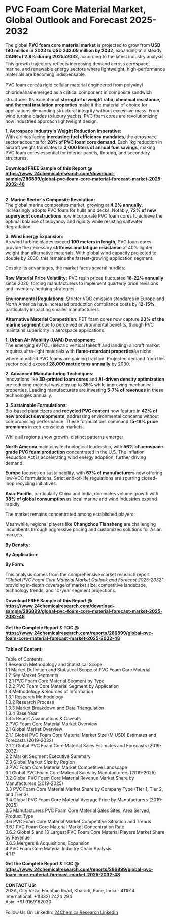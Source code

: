 <h1>PVC Foam Core Material Market, Global Outlook and Forecast 2025-2032</h1><p>The global <strong>PVC foam core material market</strong> is projected to grow from <strong>USD 190 million in 2023 to USD 232.09 million by 2032</strong>, expanding at a steady <strong>CAGR of 2.9% during 2025â2032</strong>, according to the latest industry analysis. This growth trajectory reflects increasing demand across aerospace, marine, and renewable energy sectors where lightweight, high-performance materials are becoming indispensable.</p><p>PVC foam coreâa rigid cellular material engineered from polyvinyl chlorideâhas emerged as a critical component in composite sandwich structures. Its exceptional <strong>strength-to-weight ratio, chemical resistance, and thermal insulation properties</strong> make it the material of choice for applications demanding structural integrity without excessive mass. From wind turbine blades to luxury yachts, PVC foam cores are revolutionizing how industries approach lightweight design.</p><p><strong>1. Aerospace Industry's Weight Reduction Imperative:</strong><br>
With airlines facing <strong>increasing fuel efficiency mandates</strong>, the aerospace sector accounts for <strong>28% of PVC foam core demand</strong>. Each 1kg reduction in aircraft weight translates to <strong>3,000 liters of annual fuel savings</strong>, making PVC foam cores essential for interior panels, flooring, and secondary structures.</p><div><b>Download FREE Sample of this Report @ 
            <a href="https://www.24chemicalresearch.com/download-sample/286899/global-pvc-foam-core-material-forecast-market-2025-2032-48">
            https://www.24chemicalresearch.com/download-sample/286899/global-pvc-foam-core-material-forecast-market-2025-2032-48</a></b></div><br><p><strong>2. Marine Sector's Composite Revolution:</strong><br>
The global marine composites market, growing at <strong>4.2% annually</strong>, increasingly adopts PVC foam for hulls and decks. Notably, <strong>72% of new superyacht constructions</strong> now incorporate PVC foam cores to achieve the optimal balance of buoyancy and rigidity while resisting saltwater degradation.</p><p><strong>3. Wind Energy Expansion:</strong><br>
As wind turbine blades exceed <strong>100 meters in length</strong>, PVC foam cores provide the necessary <strong>stiffness and fatigue resistance</strong> at 40% lighter weight than alternative materials. With global wind capacity projected to double by 2030, this remains the fastest-growing application segment.</p><p>Despite its advantages, the market faces several hurdles:</p><p><strong>Raw Material Price Volatility:</strong> PVC resin prices fluctuated <strong>18-22% annually</strong> since 2020, forcing manufacturers to implement quarterly price revisions and inventory hedging strategies.</p><p><strong>Environmental Regulations:</strong> Stricter VOC emission standards in Europe and North America have increased production compliance costs by <strong>12-15%</strong>, particularly impacting smaller manufacturers.</p><p><strong>Alternative Material Competition:</strong> PET foam cores now capture <strong>23% of the marine segment</strong> due to perceived environmental benefits, though PVC maintains superiority in aerospace applications.</p><p><strong>1. Urban Air Mobility (UAM) Development:</strong><br>
The emerging eVTOL (electric vertical takeoff and landing) aircraft market requires ultra-light materials with <strong>flame-retardant properties</strong>âa niche where modified PVC foams are gaining traction. Projected demand from this sector could exceed <strong>28,000 metric tons annually</strong> by 2030.</p><p><strong>2. Advanced Manufacturing Techniques:</strong><br>
Innovations like <strong>3D-printed foam cores</strong> and <strong>AI-driven density optimization</strong> are reducing material waste by up to <strong>35%</strong> while improving mechanical properties. Leading manufacturers are investing <strong>5-7% of revenues</strong> in these technologies annually.</p><p><strong>3. Sustainable Formulations:</strong><br>
Bio-based plasticizers and <strong>recycled PVC content</strong> now feature in <strong>42% of new product developments</strong>, addressing environmental concerns without compromising performance. These formulations command <strong>15-18% price premiums</strong> in eco-conscious markets.</p><p>While all regions show growth, distinct patterns emerge:</p><p><strong>North America</strong> maintains technological leadership, with <strong>56% of aerospace-grade PVC foam production</strong> concentrated in the U.S. The Inflation Reduction Act is accelerating wind energy adoption, further driving demand.</p><p><strong>Europe</strong> focuses on sustainability, with <strong>67% of manufacturers</strong> now offering low-VOC formulations. Strict end-of-life regulations are spurring closed-loop recycling initiatives.</p><p><strong>Asia-Pacific</strong>, particularly China and India, dominates volume growth with <strong>38% of global consumption</strong> as local marine and wind industries expand rapidly.</p><p>The market remains concentrated among established players:</p><p>Meanwhile, regional players like <strong>Changzhou Tiansheng</strong> are challenging incumbents through aggressive pricing and customized solutions for Asian markets.</p><p><strong>By Density:</strong></p><p><strong>By Application:</strong></p><p><strong>By Form:</strong></p><p>This analysis comes from the comprehensive market research report <em>"Global PVC Foam Core Material Market Outlook and Forecast 2025-2032"</em>, providing in-depth coverage of market size, competitive landscape, technology trends, and 10-year segment projections.</p><div><b>Download FREE Sample of this Report @ 
            <a href="https://www.24chemicalresearch.com/download-sample/286899/global-pvc-foam-core-material-forecast-market-2025-2032-48">
            https://www.24chemicalresearch.com/download-sample/286899/global-pvc-foam-core-material-forecast-market-2025-2032-48</a></b></div><br><div><b>Get the Complete Report & TOC @ 
            <a href="https://www.24chemicalresearch.com/reports/286899/global-pvc-foam-core-material-forecast-market-2025-2032-48">
            https://www.24chemicalresearch.com/reports/286899/global-pvc-foam-core-material-forecast-market-2025-2032-48</a></b></div><br>
            <b>Table of Content:</b><p>Table of Contents<br />
1 Research Methodology and Statistical Scope<br />
1.1 Market Definition and Statistical Scope of PVC Foam Core Material<br />
1.2 Key Market Segments<br />
1.2.1 PVC Foam Core Material Segment by Type<br />
1.2.2 PVC Foam Core Material Segment by Application<br />
1.3 Methodology & Sources of Information<br />
1.3.1 Research Methodology<br />
1.3.2 Research Process<br />
1.3.3 Market Breakdown and Data Triangulation<br />
1.3.4 Base Year<br />
1.3.5 Report Assumptions & Caveats<br />
2 PVC Foam Core Material Market Overview<br />
2.1 Global Market Overview<br />
2.1.1 Global PVC Foam Core Material Market Size (M USD) Estimates and Forecasts (2019-2032)<br />
2.1.2 Global PVC Foam Core Material Sales Estimates and Forecasts (2019-2032)<br />
2.2 Market Segment Executive Summary<br />
2.3 Global Market Size by Region<br />
3 PVC Foam Core Material Market Competitive Landscape<br />
3.1 Global PVC Foam Core Material Sales by Manufacturers (2019-2025)<br />
3.2 Global PVC Foam Core Material Revenue Market Share by Manufacturers (2019-2025)<br />
3.3 PVC Foam Core Material Market Share by Company Type (Tier 1, Tier 2, and Tier 3)<br />
3.4 Global PVC Foam Core Material Average Price by Manufacturers (2019-2025)<br />
3.5 Manufacturers PVC Foam Core Material Sales Sites, Area Served, Product Type<br />
3.6 PVC Foam Core Material Market Competitive Situation and Trends<br />
3.6.1 PVC Foam Core Material Market Concentration Rate<br />
3.6.2 Global 5 and 10 Largest PVC Foam Core Material Players Market Share by Revenue<br />
3.6.3 Mergers & Acquisitions, Expansion<br />
4 PVC Foam Core Material Industry Chain Analysis<br />
4.1 P</p><div><b>Get the Complete Report & TOC @ 
            <a href="https://www.24chemicalresearch.com/reports/286899/global-pvc-foam-core-material-forecast-market-2025-2032-48">
            https://www.24chemicalresearch.com/reports/286899/global-pvc-foam-core-material-forecast-market-2025-2032-48</a></b></div><br><b>CONTACT US:</b><br>
            203A, City Vista, Fountain Road, Kharadi, Pune, India - 411014<br>
            International: +1(332) 2424 294<br>
            Asia: +91 9169162030 <br><br>
            Follow Us On LinkedIn: <a href="https://www.linkedin.com/company/24chemicalresearch/">24ChemicalResearch LinkedIn</a>